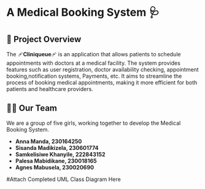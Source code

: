# A Medical Booking System 🩺

## 💉 **Project Overview**

The 🩹**Cliniqueue**🩹 is an application that allows patients to schedule appointments with doctors at a medical facility. The system provides features such as user registration, doctor availability checking, appointment booking,notification systems, Payments, etc. It aims to streamline the process of booking medical appointments, making it more efficient for both patients and healthcare providers.

## 👩‍💻 **Our Team**
We are a group of five girls, working together to develop the Medical Booking System. 

- **Anna Manda, 230164250** 
- **Sisanda Madikizela, 230601774**
- **Samkelisiwe Khanyile, 222843152** 
- **Palesa Mabidikane, 230018165** 
- **Agnes Mabusela, 230020690** 

#Attach Completed UML Class Diagram Here
